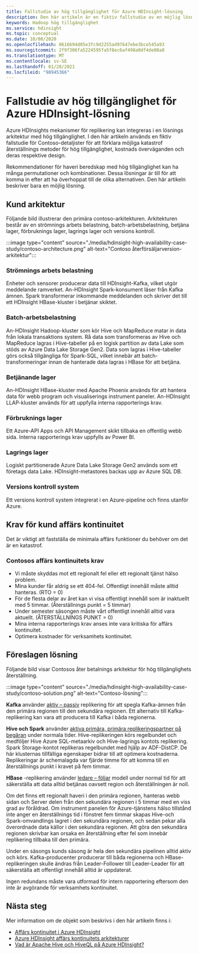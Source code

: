 ```yaml
---
title: Fallstudie av hög tillgänglighet för Azure HDInsight-lösning
description: Den här artikeln är en fiktiv fallstudie av en möjlig lösnings arkitektur med hög tillgänglighet i Azure HDInsight.
keywords: Hadoop hög tillgänglighet
ms.service: hdinsight
ms.topic: conceptual
ms.date: 10/08/2020
ms.openlocfilehash: 0616694d05e3fc9d2255ad97647ebe3bce545a93
ms.sourcegitcommit: 2f9f306fa5224595fa5f8ec6af498a0df4de08a8
ms.translationtype: MT
ms.contentlocale: sv-SE
ms.lasthandoff: 01/28/2021
ms.locfileid: "98945366"
---
```

# <a name="azure-hdinsight-highly-available-solution-architecture-case-study"></a>Fallstudie av hög tillgänglighet för Azure HDInsight-lösning

Azure HDInsights mekanismer för replikering kan integreras i en lösnings arkitektur med hög tillgänglighet. I den här artikeln används en fiktiv fallstudie för Contoso-detaljister för att förklara möjliga katastrof återställnings metoder för hög tillgänglighet, kostnads överväganden och deras respektive design.

Rekommendationer för haveri beredskap med hög tillgänglighet kan ha många permutationer och kombinationer. Dessa lösningar är till för att komma in efter att ha överhoppat till de olika alternativen. Den här artikeln beskriver bara en möjlig lösning.

## <a name="customer-architecture"></a>Kund arkitektur

Följande bild illustrerar den primära contoso-arkitekturen. Arkitekturen består av en strömnings arbets belastning, batch-arbetsbelastning, betjäna lager, förbruknings lager, lagrings lager och versions kontroll.

:::image type="content" source="./media/hdinsight-high-availability-case-study/contoso-architecture.png" alt-text="Contoso återförsäljarversion-arkitektur":::

### <a name="streaming-workload"></a>Strömnings arbets belastning

Enheter och sensorer producerar data till HDInsight-Kafka, vilket utgör meddelande ramverket. An-HDInsight Spark-konsument läser från Kafka ämnen. Spark transformerar inkommande meddelanden och skriver det till ett HDInsight HBase-kluster i betjänar skiktet.

### <a name="batch-workload"></a>Batch-arbetsbelastning

An-HDInsight Hadoop-kluster som kör Hive och MapReduce matar in data från lokala transaktions system. Rå data som transformeras av Hive och MapReduce lagras i Hive-tabeller på en logisk partition av data Lake som stöds av Azure Data Lake Storage Gen2. Data som lagras i Hive-tabeller görs också tillgängliga för Spark-SQL, vilket innebär att batch-transformeringar innan de hanterade data lagras i HBase för att betjäna.

### <a name="serving-layer"></a>Betjänande lager

An-HDInsight HBase-kluster med Apache Phoenix används för att hantera data för webb program och visualiserings instrument paneler. An-HDInsight LLAP-kluster används för att uppfylla interna rapporterings krav.

### <a name="consumption-layer"></a>Förbruknings lager

Ett Azure-API Apps och API Management skikt tillbaka en offentlig webb sida. Interna rapporterings krav uppfylls av Power BI.

### <a name="storage-layer"></a>Lagrings lager

Logiskt partitionerade Azure Data Lake Storage Gen2 används som ett företags data Lake. HDInsight-metastores backas upp av Azure SQL DB.

### <a name="version-control-system"></a>Versions kontroll system

Ett versions kontroll system integrerat i en Azure-pipeline och finns utanför Azure.

## <a name="customer-business-continuity-requirements"></a>Krav för kund affärs kontinuitet

Det är viktigt att fastställa de minimala affärs funktioner du behöver om det är en katastrof.

### <a name="contoso-retails-business-continuity-requirements"></a>Contosos affärs kontinuitets krav

* Vi måste skyddas mot ett regionalt fel eller ett regionalt tjänst hälso problem.
* Mina kunder får aldrig se ett 404-fel. Offentligt innehåll måste alltid hanteras. (RTO = 0)  
* För de flesta delar av året kan vi visa offentligt innehåll som är inaktuellt med 5 timmar. (Återställnings punkt = 5 timmar)
* Under semester säsongen måste vårt offentligt innehåll alltid vara aktuellt. (ÅTERSTÄLLNINGS PUNKT = 0)
* Mina interna rapporterings krav anses inte vara kritiska för affärs kontinuitet.
* Optimera kostnader för verksamhets kontinuitet.

## <a name="proposed-solution"></a>Föreslagen lösning

Följande bild visar Contosos åter betalnings arkitektur för hög tillgänglighets återställning.

:::image type="content" source="./media/hdinsight-high-availability-case-study/contoso-solution.png" alt-text="Contoso-lösning":::

**Kafka** använder [aktiv – passiv](hdinsight-business-continuity-architecture.md#apache-kafka) replikering för att spegla Kafka-ämnen från den primära regionen till den sekundära regionen. Ett alternativ till Kafka-replikering kan vara att producera till Kafka i båda regionerna.

**Hive och Spark** använder [aktiva primära, primära replikeringspartner på begäran](hdinsight-business-continuity-architecture.md#apache-spark) under normala tider. Hive-replikeringen körs regelbundet och medföljer Hive Azure SQL-metaarkiv och Hive-lagrings kontots replikering. Spark Storage-kontot replikeras regelbundet med hjälp av ADF-DistCP. De här klusternas tillfälliga egenskaper bidrar till att optimera kostnaderna. Replikeringar är schemalagda var fjärde timme för att komma till en återställnings punkt i kravet på fem timmar.

**HBase** -replikering använder [ledare – följar](hdinsight-business-continuity-architecture.md#apache-hbase) modell under normal tid för att säkerställa att data alltid betjänas oavsett region och återställningen är noll.

Om det finns ett regionalt haveri i den primära regionen, hanteras webb sidan och Server delen från den sekundära regionen i 5 timmar med en viss grad av föråldrad. Om instrument panelen för Azure-tjänstens hälso tillstånd inte anger en återställnings tid i fönstret fem timmar skapas Hive-och Spark-omvandlings lagret i den sekundära regionen, och sedan pekar alla överordnade data källor i den sekundära regionen. Att göra den sekundära regionen skrivbar kan orsaka en återställning efter fel som innebär replikering tillbaka till den primära.

Under en säsongs kunds säsong är hela den sekundära pipelinen alltid aktiv och körs. Kafka-producenter producerar till båda regionerna och HBase-replikeringen skulle ändras från Leader-Follower till Leader-Leader för att säkerställa att offentligt innehåll alltid är uppdaterat.

Ingen redundans måste vara utformad för intern rapportering eftersom den inte är avgörande för verksamhets kontinuitet.

## <a name="next-steps"></a>Nästa steg

Mer information om de objekt som beskrivs i den här artikeln finns i:

* [Affärs kontinuitet i Azure HDInsight](./hdinsight-business-continuity.md)
* [Azure HDInsight affärs kontinuitets arkitekturer](./hdinsight-business-continuity-architecture.md)
* [Vad är Apache Hive och HiveQL på Azure HDInsight?](./hadoop/hdinsight-use-hive.md)